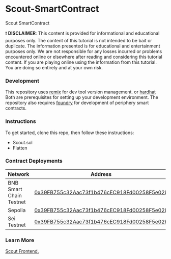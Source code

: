 # Scout-SmartContract
Scout SmartContract

❗ **DISCLAIMER**: This content is provided for informational and educational purposes only. The content of this tutorial is not intended to be bait or duplicate. The information presented is for educational and entertainment purposes only. We are not responsible for any losses incurred or problems encountered online or elsewhere after reading and considering this tutorial content. If you are playing online using the information from this tutorial. You are doing so entirely and at your own risk.

### Development

This repository uses [remix](https://remix.ethereum.org/) for dev tool version management. or [hardhat](https://hardhat.org/) Both are prerequisites for setting up your development environment. The repository also requires [foundry](https://getfoundry.sh/) for development of periphery smart contracts.

### Instructions

To get started, clone this repo, then follow these instructions:
* Scout.sol
* Flatten

### Contract Deployments

|Network           |Address                                                                                                               |
|-----------------------|-----------------------------------------------------------------------------------------------------------------------------|
|BNB Smart Chain Testnet|[0x39FB755c32Aac73f1b476cEC918Fd00258F5e02b](https://testnet.bscscan.com/address/0x39fb755c32aac73f1b476cec918fd00258f5e02b)|
|Sepolia                |[0x39FB755c32Aac73f1b476cEC918Fd00258F5e02b](https://sepolia.etherscan.io/address/0x39fb755c32aac73f1b476cec918fd00258f5e02b)|
|Sei Testnet            |[0x39FB755c32Aac73f1b476cEC918Fd00258F5e02b](https://seitrace.com/address/0x39FB755c32Aac73f1b476cEC918Fd00258F5e02b?chain=atlantic-2)|


### Learn More
[Scout Frontend.](https://github.com/ScoutAddress/Scout-Frontend)
